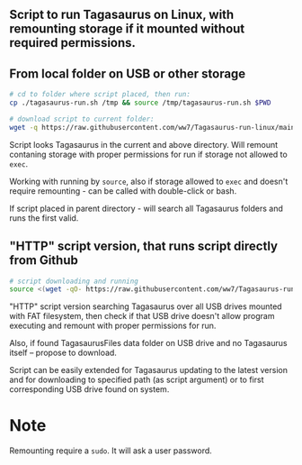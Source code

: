 ## Script to run Tagasaurus on Linux, with remounting storage if it mounted without required permissions.

## From local folder on USB or other storage
```sh
# cd to folder where script placed, then run:
cp ./tagasaurus-run.sh /tmp && source /tmp/tagasaurus-run.sh $PWD

# download script to current folder:
wget -q https://raw.githubusercontent.com/ww7/Tagasaurus-run-linux/main/tagasaurus-run.sh
```

Script looks Tagasaurus in the current and above directory. Will remount contaning storage with proper permissions for run if storage not allowed to `exec`.

Working with running by `source`, also if storage allowed to `exec` and doesn't require remounting - can be called with double-click or bash.

If script placed in parent directory - will search all Tagasaurus folders and runs the first valid.


## "HTTP" script version, that runs script directly from Github
```sh
# script downloading and running
source <(wget -qO- https://raw.githubusercontent.com/ww7/Tagasaurus-run-linux/main/tagasaurus-run-http.sh)
```

"HTTP" script version searching Tagasaurus over all USB drives mounted with FAT filesystem, then check if that USB drive doesn't allow program executing and remount with proper permissions for run.

Also, if found TagasaurusFiles data folder on USB drive and no Tagasaurus itself – propose to download.

Script can be easily extended for Tagasaurus updating to the latest version and for downloading to specified path (as script argument) or to first corresponding USB drive found on system.

# Note
Remounting require a `sudo`. It will ask a user password.
